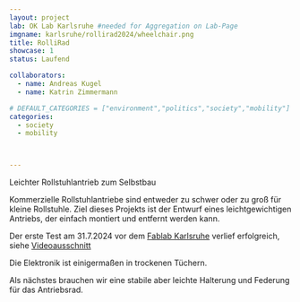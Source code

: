```yaml
---
layout: project
lab: OK Lab Karlsruhe #needed for Aggregation on Lab-Page
imgname: karlsruhe/rollirad2024/wheelchair.png
title: RolliRad
showcase: 1
status: Laufend

collaborators:
  - name: Andreas Kugel
  - name: Katrin Zimmermann

# DEFAULT_CATEGORIES = ["environment","politics","society","mobility"]
categories:
  - society
  - mobility



---
```


Leichter Rollstuhlantrieb zum Selbstbau

Kommerzielle Rollstuhlantriebe sind entweder zu schwer oder zu groß für kleine Rollstuhle.
Ziel dieses Projekts ist der Entwurf eines leichtgewichtigen Antriebs, der einfach montiert und entfernt werden kann.

Der erste Test am 31.7.2024 vor dem [Fablab Karlsruhe](https://fablab-karlsruhe.de/) verlief erfolgreich, siehe [Videoausschnitt](/projects/karlsruhe/rollirad2024/wheelchairClip.webm)

Die Elektronik ist einigermaßen in trockenen Tüchern.

Als nächstes brauchen wir eine stabile aber leichte Halterung und Federung für das Antriebsrad.


